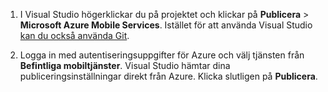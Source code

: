 
1. I Visual Studio högerklickar du på projektet och klickar på **Publicera** > **Microsoft Azure Mobile Services**. Istället för att använda Visual Studio [kan du också använda Git](../articles/mobile-services/mobile-services-dotnet-backend-store-code-source-control.md).

2. Logga in med autentiseringsuppgifter för Azure och välj tjänsten från **Befintliga mobiltjänster**. Visual Studio hämtar dina publiceringsinställningar direkt från Azure. Klicka slutligen på **Publicera**.


<!--HONumber=Sep16_HO3-->


